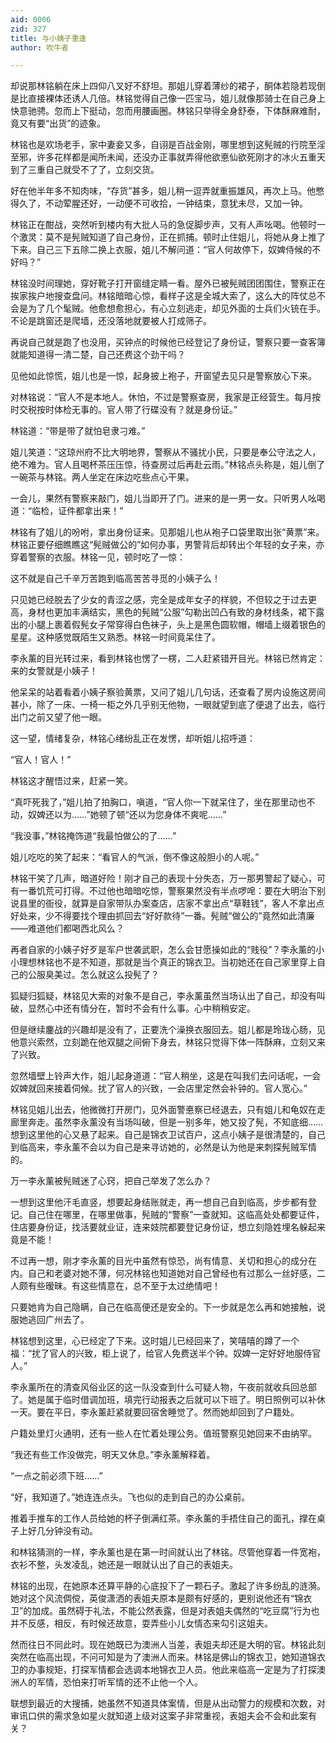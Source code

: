 ```yaml
---
aid: 0006
zid: 327
title: 与小姨子重逢
author: 吹牛者

---
```




  却说那林铭躺在床上四仰八叉好不舒坦。那姐儿穿着薄纱的裙子，酮体若隐若现倒是比直接裸体还诱人几倍。林铭觉得自己像一匹宝马，姐儿就像那骑士在自己身上快意驰骋。忽而上下挺动，忽而用腰画圈。林铭只举得全身舒泰，下体酥麻难耐，竟又有要“出货”的迹象。

  林铭也是欢场老手，家中妻妾又多，自诩是百战金刚，哪里想到这髡贼的行院至淫至邪，许多花样都是闻所未闻，还没办正事就弄得他欲悳仙欲死刚才的冰火五重天到了三重自己就受不了了，立刻交货。

  好在他半年多不知肉味，“存货”甚多，姐儿稍一逗弄就重振雄风，再次上马。他憋得久了，不动荤腥还好，一动便不可收拾，一钟结束，意犹未尽，又加一钟。

  林铭正在酣战，突然听到楼内有大批人马的急促脚步声，又有人声吆喝。他顿时一个激灵：莫不是髡贼知道了自己身份，正在抓捕。顿时止住姐儿，将她从身上推了下来。自己三下五除二换上衣服，姐儿不解问道：“官人何故停下，奴婢侍候的不好吗？”

  林铭没时间理她，穿好靴子打开窗缝定睛一看。屋外已被髡贼团团围住，警察正在挨家挨户地搜查盘问。林铭暗暗心惊，看样子这是全城大索了，这么大的阵仗总不会是为了几个髦贼。他愈想愈担心，有心立刻逃走，却见外面的士兵们火铳在手。不论是跳窗还是爬墙，还没落地就要被人打成筛子。

  再说自己就是跑了也没用，买钟点的时候他已经登记了身份证，警察只要一查客簿就能知道得一清二楚，自己还费这个劲干吗？

  见他如此惊慌，姐儿也是一惊，起身披上袍子，开窗望去见只是警察放心下来。

  对林铭说：“官人不是本地人。休怕，不过是警察查房，我家是正经营生。每月按时交税按时体检无事的。官人带了行碟没有？就是身份证。”

  林铭道：“带是带了就怕皂隶刁难。”

  姐儿笑道：“这琼州府不比大明地界，警察从不骚扰小民，只要是奉公守法之人，绝不难为。官人且喝杯茶压压惊，待查房过后再赴云雨。”林铭点头称是，姐儿倒了一碗茶与林铭。两人坐定在床边吃些点心干果。

  一会儿，果然有警察来敲门，姐儿当即开了门。进来的是一男一女。只听男人吆喝道：“临检，证件都拿出来！”

  林铭有了姐儿的吩咐，拿出身份证来。见那姐儿也从袍子口袋里取出张“黄票”来。林铭正要仔细瞧瞧这“髡贼做公的”如何办事，男警背后却转出个年轻的女子来，亦穿着警察的衣服。林铭一见，顿时吃了一惊：

  这不就是自己千辛万苦跑到临高苦苦寻觅的小姨子么！

  只见她已经脱去了少女的青涩之感，完全是成年女子的样貌，不但较之于过去更高，身材也更加丰满结实，黑色的髡贼“公服”勾勒出凹凸有致的身材线条，裙下露出的小腿上裹着假髡女子常穿得白色袜子，头上是黑色圆软帽，帽墙上缀着银色的星星。这种感觉既陌生又熟悉。林铭一时间竟呆住了。

  李永薰的目光转过来，看到林铭也愣了一楞，二人赶紧错开目光。林铭已然肯定：来的女警就是小姨子！

  他呆呆的站着看着小姨子察验黄票，又问了姐儿几句话，还查看了房内设施这房间甚小，除了一床、一椅一柜之外几乎别无他物，一眼就望到底了便退了出去，临行出门之前又望了他一眼。

  这一望，情绪复杂，林铭心绪纷乱正在发愣，却听姐儿招呼道：

  “官人！官人！”

  林铭这才醒悟过来，赶紧一笑。

  “真吓死我了，”姐儿拍了拍胸口，嗔道，“官人你一下就呆住了，坐在那里动也不动，奴婢还以为……”她顿了顿“还以为您身体不爽呢……”

  “我没事，”林铭掩饰道“我最怕做公的了……”

  姐儿吃吃的笑了起来：“看官人的气派，倒不像这般胆小的人呢。”

  林铭干笑了几声，暗道好险！刚才自己的表现十分失态，万一那男警起了疑心，可有一番饥荒可打得。不过他也暗暗吃惊，警察果然没有半点啰唣：要在大明治下别说县里的衙役，就算是自家带队办案查店，店家不拿出点“草鞋钱”，客人不拿出点好处来，少不得要找个理由抓回去“好好款待”一番。髡贼“做公的”竟然如此清廉——难道他们都喝西北风么？

  再者自家的小姨子好歹是军户世袭武职，怎么会甘愿操如此的“贱役”？李永薰的小小理想林铭也不是不知道，那就是当个真正的锦衣卫。当初她还在自己家里穿上自己的公服臭美过。怎么就这么投髡了？

  狐疑归狐疑，林铭见大索的对象不是自己，李永薰虽然当场认出了自己，却没有叫破，显然心中还有情分在，暂时不会有什么事。心中稍稍安定。

  但是继续鏖战的兴趣却是没有了，正要洗个澡换衣服回去。姐儿都是玲珑心肠，见他意兴索然，立刻跪在他双腿之间俯下身去，林铭只觉得下体一阵酥麻，立刻又来了兴致。

  忽然墙壁上铃声大作，姐儿起身道道：“官人稍坐，这是在叫我们去问话呢，一会奴婢就回来接着伺候。扰了官人的兴致，一会店里定然会补钟的。官人宽心。”

  林铭见姐儿出去，他微微打开房门，见外面警悳察已经退去，只有姐儿和龟奴在走廊里奔走。虽然李永薰没有当场叫破，但是一别多年，她又投了髡，不知底细……想到这里他的心又悬了起来。自己是锦衣卫试百户，这点小姨子是很清楚的，自己到临高来，李永薰不会以为自己是来寻访她的，必然是认为他是来刺探髡贼军情的。

  万一李永薰被髡贼迷了心窍，把自己举发了怎么办？

  一想到这里他汗毛直竖，想要起身结账就走，再一想自己自到临高，步步都有登记。自己住在哪里，在哪里做事，髡贼的“警察”一查就知。这临高处处都要证件，住店要身份证，找活要就业证，连来妓院都要登记身份证，想立刻隐姓埋名躲起来竟是不能！

  不过再一想，刚才李永薰的目光中虽然有惊恐，尚有情意、关切和担心的成分在内。自己和老婆对她不薄，何况林铭也知道她对自己曾经也有过那么一丝好感，二人颇有些暧昧。有这些情意在，总不至于太过绝情吧！

  只要她肯为自己隐瞒，自己在临高便还是安全的。下一步就是怎么再和她接触，说服她逃回广州去了。

  林铭想到这里，心已经定了下来。这时姐儿已经回来了，笑嘻嘻的蹲了一个福：“扰了官人的兴致，柜上说了，给官人免费送半个钟。奴婢一定好好地服侍官人。”

  李永薰所在的清查风俗业区的这一队没查到什么可疑人物，午夜前就收兵回总部了。她是属于临时借调加班，填完行动报表之后就可以下班了。明日照例可以补休一天。要在平日，李永薰赶紧就要回宿舍睡觉了。然而她却回到了户籍处。

  户籍处里灯火通明，还有一些人在忙着处理公务。值班警察见她回来不由纳罕。

  “我还有些工作没做完，明天又休息。”李永薰解释着。

  “一点之前必须下班……”

  “好，我知道了。”她连连点头。飞也似的走到自己的办公桌前。

  推着手推车的工作人员给她的杯子倒满红茶。李永薰的手捂住自己的面孔，撑在桌子上好几分钟没有动。

  和林铭猜测的一样，李永薰也是在第一时间就认出了林铭。尽管他穿着一件宽袍，衣衫不整，头发凌乱，她还是一眼就认出了自己的表姐夫。

  林铭的出现，在她原本还算平静的心底投下了一颗石子。激起了许多纷乱的涟漪。她对这个风流倜傥，英俊潇洒的表姐夫原本是颇有好感的，更别说他还有“锦衣卫”的加成。虽然碍于礼法，不能公然表露，但是对表姐夫偶然的“吃豆腐”行为也并不反感，相反，有时候还故意，耍弄些小儿女情态来勾引这姐夫。

  然而往日不同此时。现在她既已为澳洲人当差，表姐夫却还是大明的官。林铭此刻突然在临高出现，不问可知是为了澳洲人而来。林铭是佛山的锦衣卫，她知道锦衣卫的办事规矩，打探军情都会选调本地锦衣卫人员。他此来临高一定是为了打探澳洲人的军情，恐怕来打听军情的还不止他一个人。

  联想到最近的大搜捕，她虽然不知道具体案情，但是从出动警力的规模和次数，对审讯口供的需求急如星火就知道上级对这案子非常重视，表姐夫会不会和此案有关？



